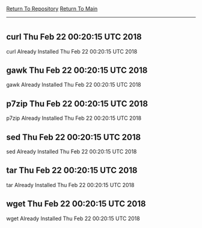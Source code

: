 [Return To Repository](https://github.com/deathbybandaid/piholeparser/)
[Return To Main](https://github.com/deathbybandaid/piholeparser/blob/master/RecentRunLogs/Mainlog.md)
____________________________________
# 
## curl Thu Feb 22 00:20:15 UTC 2018
curl Already Installed Thu Feb 22 00:20:15 UTC 2018
## gawk Thu Feb 22 00:20:15 UTC 2018
gawk Already Installed Thu Feb 22 00:20:15 UTC 2018
## p7zip Thu Feb 22 00:20:15 UTC 2018
p7zip Already Installed Thu Feb 22 00:20:15 UTC 2018
## sed Thu Feb 22 00:20:15 UTC 2018
sed Already Installed Thu Feb 22 00:20:15 UTC 2018
## tar Thu Feb 22 00:20:15 UTC 2018
tar Already Installed Thu Feb 22 00:20:15 UTC 2018
## wget Thu Feb 22 00:20:15 UTC 2018
wget Already Installed Thu Feb 22 00:20:15 UTC 2018
